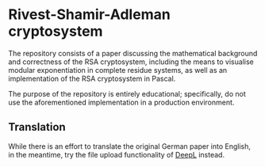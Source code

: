 # Rivest-Shamir-Adleman cryptosystem

The repository consists of a paper discussing the mathematical background and
correctness of the RSA cryptosystem, including the means to visualise modular
exponentiation in complete residue systems, as well as an implementation of the
RSA cryptosystem in Pascal.

The purpose of the repository is entirely educational; specifically, do not use
the aforementioned implementation in a production environment.

## Translation

While there is an effort to translate the original German paper into English,
in the meantime, try the file upload functionality of
[DeepL](https://www.deepl.com/translator/files) instead.
